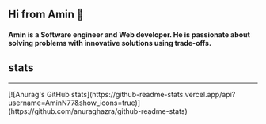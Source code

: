 ## Hi from Amin 👋

#### Amin is a Software engineer and Web developer. He is passionate about solving problems with innovative solutions using trade-offs. 

## stats
<hr />
[![Anurag's GitHub stats](https://github-readme-stats.vercel.app/api?username=AminN77&show_icons=true)](https://github.com/anuraghazra/github-readme-stats)

